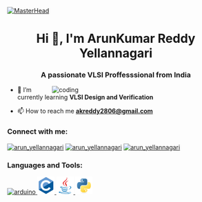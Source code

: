[![MasterHead](https://5.imimg.com/data5/KZ/HD/EO/GLADMIN-32813516/vlsil-banner-500x500.jpg)](https://www.naukri.com/mnjuser/profile)
<h1 align="center">Hi 👋, I'm ArunKumar Reddy Yellannagari</h1>
<h3 align="center">A passionate VLSI Proffesssional from India</h3>
<img align="right" alt="coding" width="400" src="https://images.squarespace-cdn.com/content/v1/5769fc401b631bab1addb2ab/1541580611624-TE64QGKRJG8SWAIUS7NS/coding-freak.gif">

- 🌱 I’m currently learning **VLSI Design and Verification**

- 📫 How to reach me **akreddy2806@gmail.com**

<h3 align="left">Connect with me:</h3>
<p align="left">
<a href="https://instagram.com/arun_yellannagari" target="blank"><img align="center" src="https://raw.githubusercontent.com/rahuldkjain/github-profile-readme-generator/master/src/images/icons/Social/instagram.svg" alt="arun_yellannagari" height="30" width="40" /></a>
<a href="https://www.linkedin.com/in/arun-kumar-reddy-y-542104259/" target="blank"><img align="center" src="https://pngimg.com/uploads/linkedIn/linkedIn_PNG7.png" alt="arun_yellannagari" height="30" width="40" /></a>
<a href="https://www.naukri.com/mnjuser/profile" target="blank"><img align="center" src="https://www.india.com/wp-content/uploads/2016/04/naukri_logo-480x480-2-copy.png" alt="arun_yellannagari" height="30" width="40" /></a>
</p>
</p>

<h3 align="left">Languages and Tools:</h3>
<p align="left"> <a href="https://www.arduino.cc/" target="_blank" rel="noreferrer"> <img src="https://cdn.worldvectorlogo.com/logos/arduino-1.svg" alt="arduino" width="40" height="40"/> </a>  <a href="https://www.cprogramming.com/" target="_blank" rel="noreferrer"> <img src="https://raw.githubusercontent.com/devicons/devicon/master/icons/c/c-original.svg" alt="c" width="40" height="40"/> </a> <a href="https://www.java.com" target="_blank" rel="noreferrer"> <img src="https://raw.githubusercontent.com/devicons/devicon/master/icons/java/java-original.svg" alt="java" width="40" height="40"/>  </a> <a href="https://www.python.org" target="_blank" rel="noreferrer"> <img src="https://raw.githubusercontent.com/devicons/devicon/master/icons/python/python-original.svg" alt="python" width="40" height="40"/> </a> </p>
